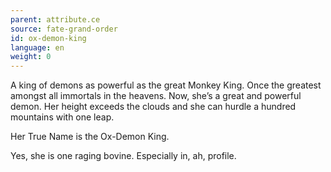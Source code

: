 ```yaml
---
parent: attribute.ce
source: fate-grand-order
id: ox-demon-king
language: en
weight: 0
---
```


A king of demons as powerful as the great Monkey King.
Once the greatest amongst all immortals in the heavens.
Now, she’s a great and powerful demon. Her height exceeds the clouds and she can hurdle a hundred mountains with one leap.

Her True Name is the Ox-Demon King.

Yes, she is one raging bovine.
Especially in, ah, profile.
